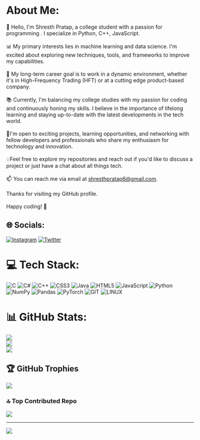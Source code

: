 # About Me:
👋 Hello, I'm Shresth Pratap, a college student with a passion for programming . I specialize in Python, C++, JavaScript.<br><br>📊 My primary interests lies in machine learning and data science. I'm excited about exploring new techniques, tools, and frameworks to improve my capabilities.<br><br>💼 My long-term career goal is to work in a dynamic environment, whether it's in High-Frequency Trading (HFT) or at a cutting edge product-based company.<br><br>📚 Currently, I'm balancing my college studies with my passion for coding and continuously honing my skills. I believe in the importance of lifelong learning and staying up-to-date with the latest developments in the tech world.<br><br>🌟I'm open to exciting projects, learning opportunities, and networking with fellow developers and professionals who share my enthusiasm for technology and innovation.<br><br>💡Feel free to explore my repositories and reach out if you'd like to discuss a project or just have a chat about all things tech. <br><br>📫 You can reach me via email at shresthpratap6@gmail.com.<br><br>Thanks for visiting my GitHub profile.<br><br>Happy coding! 🚀


## 🌐 Socials:
[![Instagram](https://img.shields.io/badge/Instagram-%23E4405F.svg?logo=Instagram&logoColor=white)](https://instagram.com/theshresthpratap) [![Twitter](https://img.shields.io/badge/Twitter-%231DA1F2.svg?logo=Twitter&logoColor=white)](https://twitter.com/ShresthPratap06) 

# 💻 Tech Stack:
![C](https://img.shields.io/badge/c-%2300599C.svg?style=flat&logo=c&logoColor=white) ![C#](https://img.shields.io/badge/c%23-%23239120.svg?style=flat&logo=c-sharp&logoColor=white) ![C++](https://img.shields.io/badge/c++-%2300599C.svg?style=flat&logo=c%2B%2B&logoColor=white) ![CSS3](https://img.shields.io/badge/css3-%231572B6.svg?style=flat&logo=css3&logoColor=white) ![Java](https://img.shields.io/badge/java-%23ED8B00.svg?style=flat&logo=openjdk&logoColor=white) ![HTML5](https://img.shields.io/badge/html5-%23E34F26.svg?style=flat&logo=html5&logoColor=white) ![JavaScript](https://img.shields.io/badge/javascript-%23323330.svg?style=flat&logo=javascript&logoColor=%23F7DF1E)  ![Python](https://img.shields.io/badge/python-3670A0?style=flat&logo=python&logoColor=ffdd54) ![NumPy](https://img.shields.io/badge/numpy-%23013243.svg?style=flat&logo=numpy&logoColor=white) ![Pandas](https://img.shields.io/badge/pandas-%23150458.svg?style=flat&logo=pandas&logoColor=white) ![PyTorch](https://img.shields.io/badge/PyTorch-%23EE4C2C.svg?style=flat&logo=PyTorch&logoColor=white) ![GIT](https://img.shields.io/badge/Git-fc6d26?style=flat&logo=git&logoColor=white) ![LINUX](https://img.shields.io/badge/Linux-FCC624?style=flat&logo=linux&logoColor=black)
# 📊 GitHub Stats:
![](https://github-readme-stats.vercel.app/api?username=shresth06&theme=dark&hide_border=false&include_all_commits=false&count_private=false)<br/>
![](https://github-readme-streak-stats.herokuapp.com/?user=shresth06&theme=dark&hide_border=false)<br/>
![](https://github-readme-stats.vercel.app/api/top-langs/?username=shresth06&theme=dark&hide_border=false&include_all_commits=true&count_private=true&layout=compact)

## 🏆 GitHub Trophies
![](https://github-profile-trophy.vercel.app/?username=shresth06&theme=radical&no-frame=false&no-bg=false&margin-w=4)

### 🔝 Top Contributed Repo
![](https://github-contributor-stats.vercel.app/api?username=shresth06&limit=5&theme=tokyonight&combine_all_yearly_contributions=true)

---
[![](https://visitcount.itsvg.in/api?id=shresth06&icon=0&color=1)](https://visitcount.itsvg.in)
